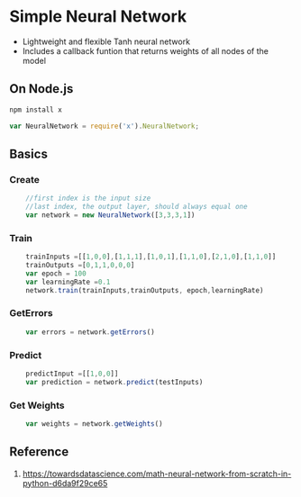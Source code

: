 # Simple Neural Network

* Lightweight and flexible Tanh neural network
* Includes a callback funtion that returns weights of all nodes of the model

## On Node.js

```sh
npm install x
```
```js
var NeuralNetwork = require('x').NeuralNetwork;
```

## Basics

### Create
```js
    //first index is the input size
    //last index, the output layer, should always equal one
    var network = new NeuralNetwork([3,3,3,1])    
```
### Train 
```js
    trainInputs =[[1,0,0],[1,1,1],[1,0,1],[1,1,0],[2,1,0],[1,1,0]]
    trainOutputs =[0,1,1,0,0,0]
    var epoch = 100
    var learningRate =0.1
    network.train(trainInputs,trainOutputs, epoch,learningRate)
```
### GetErrors
```js getErrors
    var errors = network.getErrors()
```
### Predict
```js
    predictInput =[[1,0,0]] 
    var prediction = network.predict(testInputs)
```
### Get Weights
```js
    var weights = network.getWeights()
```


## Reference

1. https://towardsdatascience.com/math-neural-network-from-scratch-in-python-d6da9f29ce65